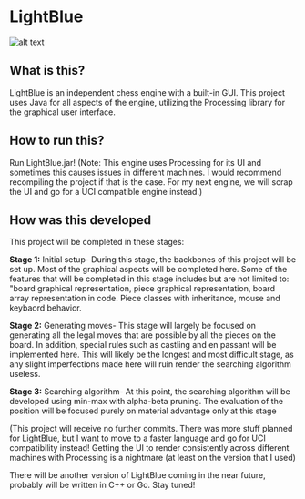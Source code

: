 # LightBlue

![alt text](https://user-images.githubusercontent.com/56414801/197311485-cc12c815-b695-46b7-87bf-4c9fe11017b9.png)


## What is this?
LightBlue is an independent chess engine with a built-in GUI. This project uses Java for all aspects of the engine, utilizing the Processing library for
the graphical user interface. 


## How to run this?
Run LightBlue.jar!
(Note: This engine uses Processing for its UI and sometimes this causes issues in different machines. I would recommend recompiling the project if that is the case. For my next engine, we will scrap the UI and go for a UCI compatible engine instead.)


## How was this developed
This project will be completed in these stages:

<b>Stage 1:</b> Initial setup- During this stage, the backbones of this project will be set up. Most of the graphical aspects will be completed here. Some of the features
         that will be completed in this stage includes but are not limited to: "board graphical representation, piece graphical representation, board array representation 
         in code. Piece classes with inheritance, mouse and keybaord behavior.
         
<b>Stage 2:</b> Generating moves- This stage will largely be focused on generating all the legal moves that are possible by all the pieces on the board. In addition, special rules
         such as castling and en passant will be implemented here. This will likely be the longest and most difficult stage, as any slight imperfections made here will ruin render
         the searching algorithm useless.
        
<b>Stage 3:</b> Searching algorithm- At this point, the searching algorithm will be developed using min-max with alpha-beta pruning. The evaluation of the position will be focused purely
         on material advantage only at this stage
         


(This project will receive no further commits. There was more stuff planned for LightBlue, but I want to move to a faster language and go for UCI compatibility instead! Getting the UI to render consistently across different machines with Processing is a nightmare (at least on the version that I used)

There will be another version of LightBlue coming in the near future, probably will be written in C++ or Go. Stay tuned!


